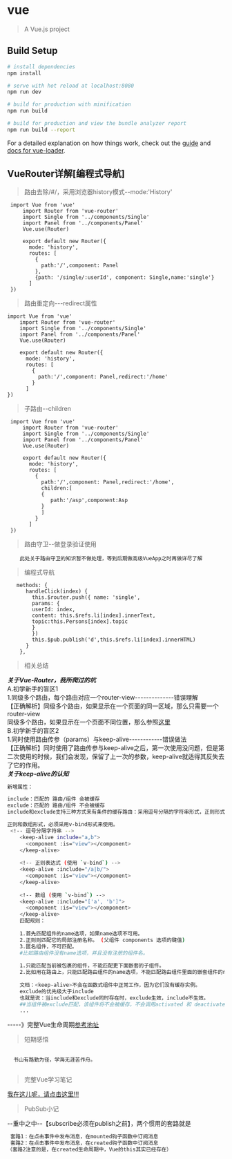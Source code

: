# vue

> A Vue.js project

## Build Setup

``` bash
# install dependencies
npm install

# serve with hot reload at localhost:8080
npm run dev

# build for production with minification
npm run build

# build for production and view the bundle analyzer report
npm run build --report
```

For a detailed explanation on how things work, check out the [guide](http://vuejs-templates.github.io/webpack/) and [docs for vue-loader](http://vuejs.github.io/vue-loader).
## VueRouter详解[编程式导航]
>路由去除/#/，采用浏览器history模式--mode:'History'
```bush
 import Vue from 'vue'
     import Router from 'vue-router'
     import Single from '../components/Single'
     import Panel from '../components/Panel'
     Vue.use(Router)
     
     export default new Router({
       mode: 'history',
       routes: [
         {
           path:'/',component: Panel
         },
         {path: '/single/:userId', component: Single,name:'single'}
       ]
 })
 ```
 >路由重定向---redirect属性
 ```bush
 import Vue from 'vue'
     import Router from 'vue-router'
     import Single from '../components/Single'
     import Panel from '../components/Panel'
     Vue.use(Router)
     
     export default new Router({
       mode: 'history',
       routes: [
         {
           path:'/',component: Panel,redirect:'/home'
         }
       ]
 })
```
>子路由--children
```
 import Vue from 'vue'
     import Router from 'vue-router'
     import Single from '../components/Single'
     import Panel from '../components/Panel'
     Vue.use(Router)
     
     export default new Router({
       mode: 'history',
       routes: [
         {
           path:'/',component: Panel,redirect:'/home',
           children:[
           {
              path:'/asp',component:Asp
           }
           ]
         }
       ]
 })
```
>路由守卫--做登录验证使用
```bush
    此处关于路由守卫的知识暂不做处理，等到后期做高级VueApp之时再做详尽了解
```
>编程式导航
```bush
   methods: {
      handleClick(index) {
        this.$router.push({ name: 'single',
        params: { 
        userId: index,
        content: this.$refs.li[index].innerText,
        topic:this.Persons[index].topic
        }
        })
        this.$pub.publish('d',this.$refs.li[index].innerHTML)
      }
    },
```
>相关总结

   ***关于Vue-Router，我所爬过的坑***<br>
   A.初学新手的盲区1<br>
     1.同级多个路由，每个路由对应一个router-view--------------错误理解<br>
     【正确解析】同级多个路由，如果显示在一个页面的同一区域，那么只需要一个router-view<br>
                同级多个路由，如果显示在一个页面不同位置，那么参照[这里](https://jsfiddle.net/posva/6du90epg/)<br>
   B.初学新手的盲区2<br>
      1.同时使用路由传参（params）与keep-alive------------错误做法<br>
      【正确解析】同时使用了路由传参与keep-alive之后，第一次使用没问题，但是第二次使用的时候，我们会发现，保留了上一次的参数，keep-alive就适得其反失去了它的作用。<br>
   ***关于keep-alive的认知***<br>
   ```bash
   新增属性：
   
   include：匹配的 路由/组件 会被缓存
   exclude：匹配的 路由/组件 不会被缓存
   include和exclude支持三种方式来有条件的缓存路由：采用逗号分隔的字符串形式，正则形式，数组形式。
   
   正则和数组形式，必须采用v-bind形式来使用。
    <!-- 逗号分隔字符串 -->
       <keep-alive include="a,b">
         <component :is="view"></component>
       </keep-alive>
       
       <!-- 正则表达式 (使用 `v-bind`) -->
       <keep-alive :include="/a|b/">
         <component :is="view"></component>
       </keep-alive>
       
       <!-- 数组 (使用 `v-bind`) -->
       <keep-alive :include="['a', 'b']">
         <component :is="view"></component>
       </keep-alive>
       匹配规则：
       
       1.首先匹配组件的name选项，如果name选项不可用。
       2.正则则匹配它的局部注册名称。 (父组件 components 选项的键值)
       3.匿名组件，不可匹配。
       #比如路由组件没有name选项，并且没有注册的组件名。
       
       1.只能匹配当前被包裹的组件，不能匹配更下面嵌套的子组件。
       2.比如用在路由上，只能匹配路由组件的name选项，不能匹配路由组件里面的嵌套组件的name选项。
       
       文档：<keep-alive>不会在函数式组件中正常工作，因为它们没有缓存实例。
       exclude的优先级大于include
       也就是说：当include和exclude同时存在时，exclude生效，include不生效。
       ##当组件被exclude匹配，该组件将不会被缓存，不会调用activated 和 deactivated。
       ...
   ```
   -----》完整Vue生命周期[参考地址](https://blog.csdn.net/Honnyee/article/details/81162036)
>短期感悟

  ```bush
   
    书山有路勤为径，学海无涯苦作舟。
    
   ```
>完整Vue学习笔记

 [我在这儿呢，请点击这里!!!](https://github.com/Full-stack-project-team/Vue-Express--http-proxy-middleware-/blob/master/README.md)
>PubSub小记

--重中之中--【subscribe必须在publish之前】，两个惯用的套路就是
```bash
 套路1：在点击事件中发布消息，在mounted钩子函数中订阅消息
 套路2：在点击事件中发布消息，在created钩子函数中订阅消息
（套路2注意的是，在created生命周期中，Vue的this其实已经存在）
```


